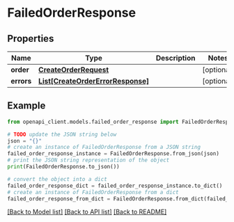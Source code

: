 # FailedOrderResponse


## Properties

Name | Type | Description | Notes
------------ | ------------- | ------------- | -------------
**order** | [**CreateOrderRequest**](CreateOrderRequest.md) |  | [optional] 
**errors** | [**List[CreateOrderErrorResponse]**](CreateOrderErrorResponse.md) |  | [optional] 

## Example

```python
from openapi_client.models.failed_order_response import FailedOrderResponse

# TODO update the JSON string below
json = "{}"
# create an instance of FailedOrderResponse from a JSON string
failed_order_response_instance = FailedOrderResponse.from_json(json)
# print the JSON string representation of the object
print(FailedOrderResponse.to_json())

# convert the object into a dict
failed_order_response_dict = failed_order_response_instance.to_dict()
# create an instance of FailedOrderResponse from a dict
failed_order_response_from_dict = FailedOrderResponse.from_dict(failed_order_response_dict)
```
[[Back to Model list]](../README.md#documentation-for-models) [[Back to API list]](../README.md#documentation-for-api-endpoints) [[Back to README]](../README.md)


